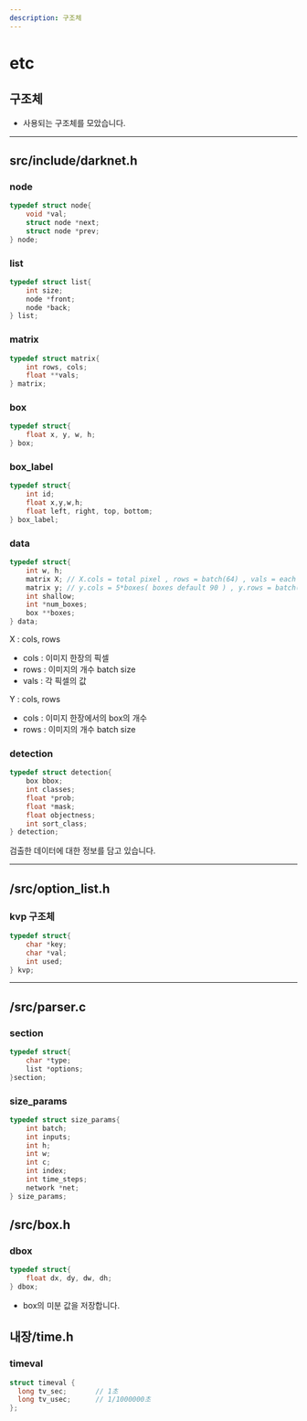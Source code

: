 ```yaml
---
description: 구조체
---
```


# etc

## 구조체

* 사용되는 구조체를 모았습니다.

***

## src/include/darknet.h

### node

```c
typedef struct node{
    void *val;
    struct node *next;
    struct node *prev;
} node;
```

### list

```c
typedef struct list{
    int size;
    node *front;
    node *back;
} list;
```

### matrix

```c
typedef struct matrix{
    int rows, cols;
    float **vals;
} matrix;
```

### box

```c
typedef struct{
    float x, y, w, h;
} box;
```

### box\_label

```c
typedef struct{
    int id;
    float x,y,w,h;
    float left, right, top, bottom;
} box_label;
```

### data

```c
typedef struct{
    int w, h;
    matrix X; // X.cols = total pixel , rows = batch(64) , vals = each pixel's value (we can find information in data.c's load_data_detection)
    matrix y; // y.cols = 5*boxes( boxes default 90 ) , y.rows = batch(64) ,
    int shallow;
    int *num_boxes;
    box **boxes;
} data;
```

X : cols, rows

* cols : 이미지 한장의 픽셀
* rows : 이미지의 개수 batch size
* vals : 각 픽셀의 값

Y : cols, rows

* cols : 이미지 한장에서의 box의 개수
* rows : 이미지의 개수 batch size

### detection

```c
typedef struct detection{
    box bbox;
    int classes;
    float *prob;
    float *mask;
    float objectness;
    int sort_class;
} detection;
```

검출한 데이터에 대한 정보를 담고 있습니다.

***

## /src/option\_list.h

### kvp 구조체

```c
typedef struct{
    char *key;
    char *val;
    int used;
} kvp;
```

***

## /src/parser.c

### section

```c
typedef struct{
    char *type;
    list *options;
}section;
```

### size\_params

```c
typedef struct size_params{
    int batch;
    int inputs;
    int h;
    int w;
    int c;
    int index;
    int time_steps;
    network *net;
} size_params;
```

## /src/box.h

### dbox

```c
typedef struct{
    float dx, dy, dw, dh;
} dbox;
```

* box의 미분 값을 저장합니다.

## 내장/time.h

### timeval

```c
struct timeval {
  long tv_sec;       // 1초
  long tv_usec;      // 1/1000000초
};
```

